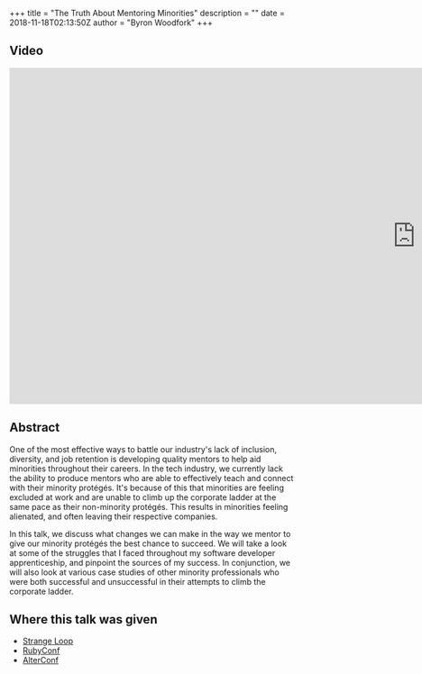 +++
title = "The Truth About Mentoring Minorities"
description = ""
date = 2018-11-18T02:13:50Z
author = "Byron Woodfork"
+++


## Video
<iframe width="1440" height="597" src="https://www.youtube.com/embed/sBD1SGuH2aI" frameborder="0" allow="accelerometer; autoplay; encrypted-media; gyroscope; picture-in-picture" allowfullscreen></iframe>

## Abstract
One of the most effective ways to battle our industry's lack of inclusion, diversity, and job retention is developing quality mentors to help aid minorities throughout their careers. In the tech industry, we currently lack the ability to produce mentors who are able to effectively teach and connect with their minority protégés. It's because of this that minorities are feeling excluded at work and are unable to climb up the corporate ladder at the same pace as their non-minority protégés. This results in minorities feeling alienated, and often leaving their respective companies.

In this talk, we discuss what changes we can make in the way we mentor to give our minority protégés the best chance to succeed. We will take a look at some of the struggles that I faced throughout my software developer apprenticeship, and pinpoint the sources of my success. In conjunction, we will also look at various case studies of other minority professionals who were both successful and unsuccessful in their attempts to climb the corporate ladder.

## Where this talk was given
* [Strange Loop](https://youtu.be/sBD1SGuH2aI)
* [RubyConf](https://youtu.be/1Dttd0eJG94)
* [AlterConf](https://youtu.be/0hkUX5TjD7E)
